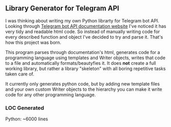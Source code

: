 ## Library Generator for Telegram API
I was thinking about writing my own Python librarty for Telegram bot API. 
Looking through [Telegram bot API documentation website](https://core.telegram.org/bots/api) I've noticed it has very tidy and readable html code. 
So instead of manually writing code for every described function and object I've decided to try and parse it. That's how this project was born.


This program parses through documentation's html, generates code for a programming language using templates and Writer objects, writes that code to a file 
and automatically formats/beautyfies it. It does **not** create a full working library, but rather a library "skeleton" with all boring repetitive tasks taken care of. 


It currently only generates python code, but by adding new template files and your own custom Writer objects to the hierarchy you can make it write code 
for any other programming language.

### LOC Generated
Python: ~6000 lines
